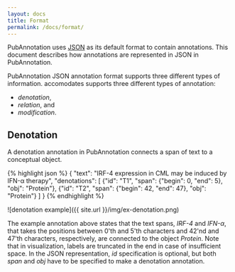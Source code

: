 ```yaml
---
layout: docs
title: Format
permalink: /docs/format/
---
```


PubAnnotation uses [JSON](http://json.org/) as its default format to contain annotations.
This document describes how annotations are represented in JSON in PubAnnotation.

PubAnnotation JSON annotation format supports three different types of information. accomodates supports three different types of annotation:

* *denotation*,
* *relation*, and
* *modification*.

## Denotation

A denotation annotation in PubAnnotation connects a span of text to a conceptual object.

{% highlight json %}
{
   "text": "IRF-4 expression in CML may be induced by IFN-α therapy",
   "denotations": [
      {"id": "T1", "span": {"begin": 0, "end": 5}, "obj": "Protein"},
      {"id": "T2", "span": {"begin": 42, "end": 47}, "obj": "Protein"}
   ]
}
{% endhighlight %}

![denotation example]({{ site.url }}/img/ex-denotation.png)

The example annotation above states that the text spans, *IRF-4* and *IFN-α*, that takes the positions between 0'th and 5'th characters and 42'nd and 47'th characters, respectively, are connected to the object *Protein*. Note that in visualization, labels are truncated in the end in case of insufficient space.
In the JSON representation, *id* specification is optional, but both *span* and *obj* have to be specified to make a denotation annotation.
